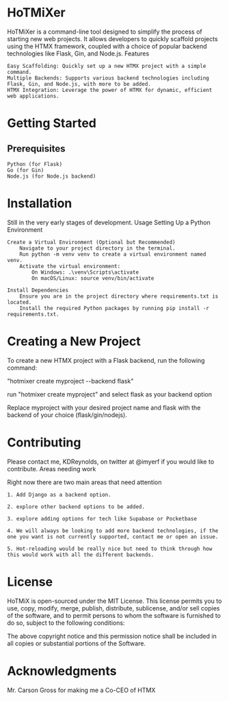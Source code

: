 # HoTMiXer

HoTMiXer is a command-line tool designed to simplify the process of starting new web projects. It allows developers to quickly scaffold projects using the HTMX framework, coupled with a choice of popular backend technologies like Flask, Gin, and Node.js.
Features

    Easy Scaffolding: Quickly set up a new HTMX project with a simple command.
    Multiple Backends: Supports various backend technologies including Flask, Gin, and Node.js, with more to be added.
    HTMX Integration: Leverage the power of HTMX for dynamic, efficient web applications.

# Getting Started
## Prerequisites

    Python (for Flask)
    Go (for Gin)
    Node.js (for Node.js backend)

# Installation

Still in the very early stages of development.
Usage
Setting Up a Python Environment

    Create a Virtual Environment (Optional but Recommended)
        Navigate to your project directory in the terminal.
        Run python -m venv venv to create a virtual environment named venv.
        Activate the virtual environment:
            On Windows: .\venv\Scripts\activate
            On macOS/Linux: source venv/bin/activate

    Install Dependencies
        Ensure you are in the project directory where requirements.txt is located.
        Install the required Python packages by running pip install -r requirements.txt.


# Creating a New Project

To create a new HTMX project with a Flask backend, run the following command:

"hotmixer create myproject --backend flask"

run "hotmixer create myproject" and select flask as your backend option

Replace myproject with your desired project name and flask with the backend of your choice (flask/gin/nodejs).

# Contributing

Please contact me, KDReynolds, on twitter at @imyerf if you would like to contribute.
Areas needing work

Right now there are two main areas that need attention

    1. Add Django as a backend option.

    2. explore other backend options to be added.

    3. explore adding options for tech like Supabase or Pocketbase

    4. We will always be looking to add more backend technologies, if the one you want is not currently supported, contact me or open an issue.

    5. Hot-reloading would be really nice but need to think through how this would work with all the different backends.

# License

HoTMiX is open-sourced under the MIT License. This license permits you to use, copy, modify, merge, publish, distribute, sublicense, and/or sell copies of the software, and to permit persons to whom the software is furnished to do so, subject to the following conditions:

The above copyright notice and this permission notice shall be included in all copies or substantial portions of the Software.

# Acknowledgments

Mr. Carson Gross for making me a Co-CEO of HTMX

